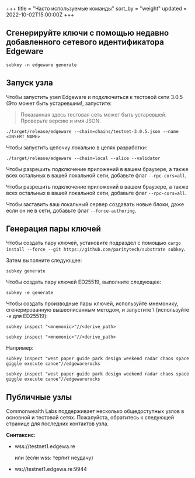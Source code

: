 +++
title = "Часто используемые команды"
sort_by = "weight"
updated = 2022-10-02T15:00:00Z
+++

## Сгенерируйте ключи с помощью недавно добавленного сетевого идентификатора Edgeware

```
subkey -n edgeware generate
```

## Запуск узла

Чтобы запустить узел Edgeware и подключиться к тестовой сети 3.0.5 \(Это может быть устаревшим!, запустите:

>Показанная здесь тестовая сеть может быть устаревшей. Проверьте версию и имя JSON.

```
./target/release/edgeware --chain=chains/testnet-3.0.5.json --name <INSERT_NAME>
```

Чтобы запустить цепочку локально в целях разработки:

```
./target/release/edgeware --chain=local --alice --validator
```

Чтобы разрешить подключение приложений в вашем браузере, а также всех остальных в вашей локальной сети, добавьте флаг `--rpc-cors=all`.

Чтобы разрешить подключение приложений в вашем браузере, а также всех остальных в вашей локальной сети, добавьте флаг `--rpc-cors=all`.

Чтобы заставить ваш локальный сервер создавать новые блоки, даже если он не в сети, добавьте флаг `--force-authoring`.

## Генерация пары ключей

Чтобы создать пару ключей, установите подраздел с помощью `cargo install --force --git https://github.com/paritytech/substrate subkey`.

Затем выполните следующее:

```
subkey generate
```

Чтобы создать пару ключей ED25519, выполните следующее:

```
subkey -e generate
```

Чтобы создать производные пары ключей, используйте мнемонику, сгенерированную вышеописанным методом, и запустите \ (используйте `-e` для ED25519\):

```
subkey inspect "<mnemonic>"//<derive_path>
```

```
subkey inspect "<mnemonic>"//<derive_path>
```

Например:

```
subkey inspect "west paper guide park design weekend radar chaos space giggle execute canoe"//edgewarerocks
```

```
subkey inspect "west paper guide park design weekend radar chaos space giggle execute canoe"//edgewarerocks
```

## Публичные узлы

Commonwealth Labs поддерживает несколько общедоступных узлов в основной и тестовой сетях. Пожалуйста, обратитесь к следующей странице для последних контактов узла.

**Синтаксис:**

* wss://testnet1.edgewa.re
  
  или \(если wss: терпит неудачу\)

* ws://testnet1.edgewa.re:9944
